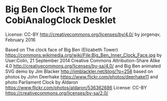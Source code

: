 Big Ben Clock Theme for CobiAnalogClock Desklet
===============================================

License: CC-BY http://creativecommons.org/licenses/by/4.0/
by jorgenqv, February 2016

Based on
The clock face of Big Ben (Elizabeth Tower)
https://commons.wikimedia.org/wiki/File:Big_Ben_Inner_Clock_Face.jpg
by User:Colin, 21 September 2014
Creative Commons Attribution-Share Alike 4.0
http://creativecommons.org/licenses/by-sa/4.0/
and
Big Ben animated SVG demo by Jim Blacker
http://jimblackler.net/blog/?p=258
based on photos by John Deerhake https://www.flickr.com/photos/deerhake11
and photo Parliament Clock by Aldaron https://www.flickr.com/photos/aldaron/536362686
License: CC-BY https://creativecommons.org/licenses/by-sa/2.0/
